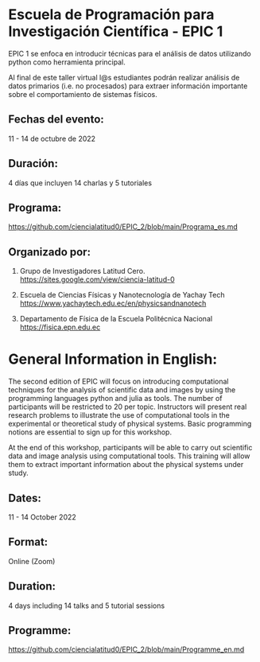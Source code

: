# Escuela de Programación para Investigación Científica - EPIC 1

EPIC 1 se enfoca en introducir técnicas para el análisis de datos utilizando python como herramienta principal.

Al final de este taller virtual l@s estudiantes podrán realizar análisis de datos primarios (i.e. no procesados) para extraer información importante sobre el comportamiento de sistemas físicos.

## Fechas del evento:
11 - 14 de octubre de 2022

## Duración: 
4 días que incluyen 14 charlas y 5 tutoriales

## Programa:
https://github.com/ciencialatitud0/EPIC_2/blob/main/Programa_es.md

## Organizado por:
1. Grupo de Investigadores Latitud Cero.
https://sites.google.com/view/ciencia-latitud-0

2. Escuela de Ciencias Físicas y Nanotecnología de Yachay Tech
https://www.yachaytech.edu.ec/en/physicsandnanotech

3. Departamento de Física de la Escuela Politécnica Nacional
https://fisica.epn.edu.ec


# General Information in English:
The second edition of EPIC will focus on introducing computational techniques for the analysis of scientific data and images by using the programming languages python and julia as tools. The number of participants will be restricted to 20 per topic.
Instructors will present real research problems to illustrate the use of computational tools in the experimental or theoretical study of physical systems. Basic programming notions are essential to sign up for this workshop.

At the end of this workshop, participants will be able to carry out scientific data and image analysis using computational tools. This training will allow them to extract important information about the physical systems under study.

## Dates:
11 - 14 October 2022

## Format:
Online (Zoom)

## Duration:
4 days including 14 talks and 5 tutorial sessions

## Programme:
https://github.com/ciencialatitud0/EPIC_2/blob/main/Programme_en.md

